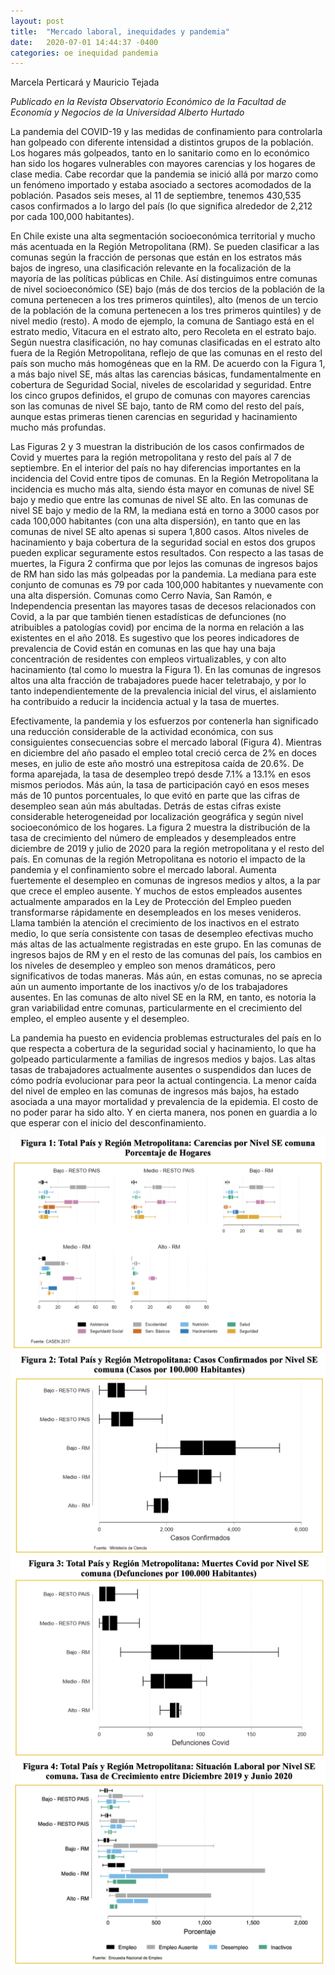 ```yaml
---
layout: post
title:  "Mercado laboral, inequidades y pandemia"
date:   2020-07-01 14:44:37 -0400
categories: oe inequidad pandemia
---
```


Marcela Perticará y Mauricio Tejada

*Publicado en la Revista Observatorio Económico de la Facultad de Economía y Negocios de la Universidad Alberto Hurtado*

La pandemia del COVID-19 y las medidas de confinamiento para controlarla han golpeado con diferente intensidad a distintos grupos de la población. Los hogares más golpeados, tanto en lo sanitario como en lo económico han sido los hogares vulnerables con mayores carencias y los hogares de clase media. Cabe recordar que la pandemia se inició allá por marzo como un fenómeno importado y estaba asociado a sectores acomodados de la población. Pasados seis meses, al 11 de septiembre, tenemos 430,535 casos confirmados a lo largo del país (lo que significa alrededor de 2,212 por cada 100,000 habitantes). 

En Chile existe una alta segmentación socioeconómica territorial y mucho más acentuada en la Región Metropolitana (RM). Se pueden clasificar a las comunas según la fracción de personas que están en los estratos más bajos de ingreso, una clasificación relevante en la focalización de la mayoría de las políticas públicas en Chile. Así distinguimos entre comunas de nivel socioeconómico (SE) bajo (más de dos tercios de la población de la comuna pertenecen a los tres primeros quintiles), alto (menos de un tercio de la población de la comuna pertenecen a los tres primeros quintiles) y de nivel medio (resto). A modo de ejemplo, la comuna de Santiago está en el estrato medio, Vitacura en el estrato alto, pero Recoleta en el estrato bajo. Según nuestra clasificación, no hay comunas clasificadas en el estrato  alto fuera de la Región Metropolitana, reflejo de que las comunas en el resto del país son mucho más homogéneas que en la RM. De acuerdo con la Figura 1, a más bajo nivel SE, más altas las carencias básicas, fundamentalmente en cobertura de Seguridad Social, niveles de escolaridad y seguridad. Entre los cinco grupos definidos, el grupo de comunas con mayores carencias son las comunas de nivel SE bajo, tanto de RM como del resto del país, aunque estas primeras tienen carencias en seguridad y hacinamiento mucho más profundas. 

Las Figuras 2 y 3 muestran la distribución de los casos confirmados de Covid y muertes para la región metropolitana y resto del país al 7 de septiembre. En el interior del país no hay diferencias importantes en la incidencia del Covid entre tipos de comunas. En la Región Metropolitana la incidencia es mucho más alta, siendo ésta mayor en comunas de nivel SE bajo y medio que entre las comunas de nivel SE alto. En las comunas de nivel SE bajo y medio de la RM, la mediana está en torno a 3000 casos por cada 100,000 habitantes (con una alta dispersión), en tanto que en las comunas de nivel SE alto apenas si supera 1,800 casos. Altos niveles de hacinamiento y baja cobertura de la seguridad social en estos dos grupos pueden explicar seguramente estos resultados. Con respecto a las tasas de muertes, la Figura 2 confirma que por lejos las comunas de ingresos bajos de RM han sido las más golpeadas por la pandemia. La mediana para este conjunto de comunas es 79 por cada 100,000 habitantes y nuevamente con una alta dispersión. Comunas como Cerro Navia, San Ramón, e Independencia presentan las mayores tasas de decesos relacionados con Covid, a la par que también tienen estadísticas de defunciones (no atribuibles a patologías covid) por encima de la norma en relación a las existentes en el año 2018. Es sugestivo que los peores indicadores de prevalencia de Covid están en comunas en las que hay una baja concentración de residentes con empleos virtualizables, y con alto hacinamiento (tal como lo muestra la Figura 1). En las comunas de ingresos altos una alta fracción de trabajadores puede hacer teletrabajo, y por lo tanto independientemente de la prevalencia inicial del virus, el aislamiento ha contribuido a reducir la incidencia actual y la tasa de muertes.

Efectivamente, la pandemia y los esfuerzos por contenerla han significado una reducción considerable de la actividad económica, con sus consiguientes consecuencias sobre el mercado laboral (Figura 4). Mientras en diciembre del año pasado el empleo total creció cerca de 2% en doces meses, en julio de este año mostró una estrepitosa caída de 20.6%. De forma aparejada, la tasa de desempleo trepó desde 7.1% a 13.1% en esos mismos periodos. Más aún, la tasa de participación cayó en esos meses más de 10 puntos porcentuales, lo que evitó en parte que las cifras de desempleo sean aún más abultadas. Detrás de estas cifras existe considerable heterogeneidad por localización geográfica y según nivel socioeconómico de los hogares. La figura 2 muestra la distribución de la tasa de crecimiento del número de empleados y desempleados entre diciembre de 2019 y julio de 2020 para la región metropolitana y el resto del país. En comunas de la región Metropolitana es notorio el impacto de la pandemia y el confinamiento sobre el mercado laboral. Aumenta fuertemente el desempleo en comunas de ingresos medios y altos, a la par que crece el empleo ausente. Y muchos de estos empleados ausentes actualmente amparados en la Ley de Protección del Empleo pueden transformarse rápidamente en desempleados en los meses venideros. Llama también la atención el crecimiento de los inactivos en el estrato medio, lo que sería consistente con tasas de desempleo efectivas mucho más altas de las actualmente registradas en este grupo. En las comunas de ingresos bajos de RM y en el resto de las comunas del país, los cambios en los niveles de desempleo y empleo son menos dramáticos, pero significativos de todas maneras. Más aún, en estas comunas, no se aprecia aún un aumento importante de los inactivos y/o de los trabajadores ausentes. En las comunas de alto nivel SE en la RM, en tanto, es notoria la gran variabilidad entre comunas, particularmente en el crecimiento del empleo, el empleo ausente  y el desempleo.

La pandemia ha puesto en evidencia problemas estructurales del país en lo que respecta a cobertura de la seguridad social y hacinamiento, lo que ha golpeado particularmente a familias de ingresos medios y bajos. Las altas tasas de trabajadores actualmente ausentes o suspendidos dan luces de cómo podría evolucionar para peor la actual contingencia. La menor caída del nivel de empleo en las comunas de ingresos más bajos, ha estado asociada a una mayor mortalidad y prevalencia de la epidemia. El costo de no poder parar ha sido alto. Y en cierta manera, nos ponen en guardia a lo que esperar con el inicio del desconfinamiento.

![](/assets/img_posts/ineq_pandemia_fig1.png)
![](/assets/img_posts/ineq_pandemia_fig2.png)
![](/assets/img_posts/ineq_pandemia_fig3.png)
![](/assets/img_posts/ineq_pandemia_fig4.png)